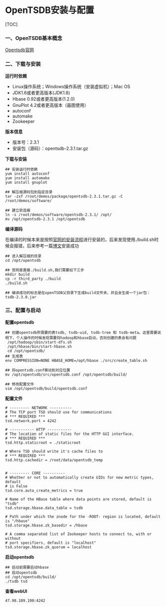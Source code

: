 # OpenTSDB安装与配置

[TOC]

### 一、OpenTSDB基本概念

[Opentsdb官网](http://opentsdb.net/docs/build/html/index.html)

### 二、下载与安装

**运行时依赖**

- Linux操作系统；Windows操作系统（安装虚拟机）；Mac OS
- JDK1.6或者更高版本(JDK1.8)
- Hbase 0.92或者更高版本(1.2.0)
- GnuPlot 4.2或者更高版本（画图使用）
- autoconf
- automake
- Zookeeper

**版本信息**

- 版本号：2.3.1
- 安装包（源码）：opentsdb-2.3.1.tar.gz

**下载与安装**

```shell
## 安装运行时依赖
yum install autoconf
yum install automake
yum install gnuplot

## 解压缩源码包到指定目录
tar -zxf /root/demos/package/opentsdb-2.3.1.tar.gz -C /root/demos/software/

## 建立软连接
ln -s /root/demos/software/opentsdb-2.3.1/ /opt/
mv /opt/opentsdb-2.3.1 /opt/opentsdb
```

**编译源码**

在编译的时候本来是按照[官网的安装流程](http://opentsdb.net/docs/build/html/installation.html#id1)进行安装的，后来发现使用./build.sh时候会报错，后来参考一篇[博文](https://blog.csdn.net/liu16659/article/details/81038756)安装成功

```shell
## 进入解压缩的目录
cd /opt/opentsdb

## 官网是直接./build.sh,我们需要如下三步
mkdir build 
cp -r third_party ./build 
./build.sh

## 编译成功的标志是在openTSDB父目录下生成build文件夹，并且会生成一个jar包：tsdb-2.3.0.jar
```

### 三、配置与启动

**配置opentsdb**

```shell
## 创建opentsdb所需要的表tsdb, tsdb-uid, tsdb-tree 和 tsdb-meta。这里需要说明下，个人操作的时候发现需要将hadoop和hbase启动，否则创建的表会有问题
 /opt/hadoop/sbin/start-dfs.sh
 /opt/hbase/bin/start-hbase.sh
 cd /opt/opentsdb/
## 生成表
env COMPRESSION=NONE HBASE_HOME=/opt/hbase ./src/create_table.sh

## 将opentsdb.conf移动到对应位置
mv /opt/opentsdb/src/opentsdb.conf /opt/opentsdb/build/

## 修改配置文件
vim /opt/opentsdb/build/opentsdb.conf
```

**配置文件**

```properties
# --------- NETWORK ----------
# The TCP port TSD should use for communications
# *** REQUIRED ***
tsd.network.port = 4242

# ----------- HTTP -----------
# The location of static files for the HTTP GUI interface.
# *** REQUIRED ***
tsd.http.staticroot = ./staticroot

# Where TSD should write it's cache files to
# *** REQUIRED ***
tsd.http.cachedir = /root/data/opentsdb_temp


# --------- CORE ----------
# Whether or not to automatically create UIDs for new metric types, default
# is False
tsd.core.auto_create_metrics = true

# Name of the HBase table where data points are stored, default is "tsdb"
tsd.storage.hbase.data_table = tsdb

# Path under which the znode for the -ROOT- region is located, default is "/hbase"
tsd.storage.hbase.zk_basedir = /hbase

# A comma separated list of Zookeeper hosts to connect to, with or without
# port specifiers, default is "localhost"
tsd.storage.hbase.zk_quorum = localhost
```

**启动opentsdb**

```shell
## 启动前需要启动hbase
## 启动opentsdb
cd /opt/opentsdb/build/
./tsdb tsd
```

**查看webUI**

```shell
47.98.189.100:4242
```



